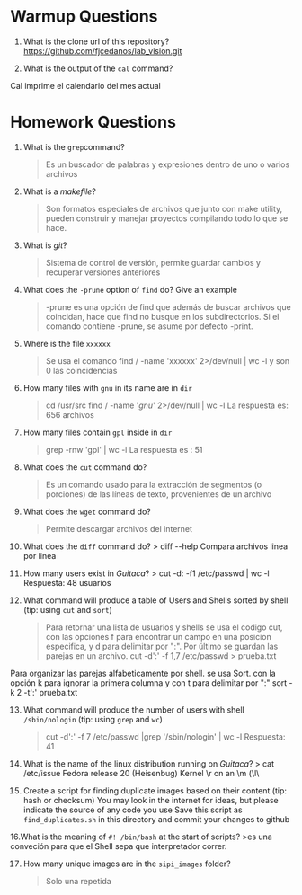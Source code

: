 # Warmup Questions

1.  What is the clone url of this repository?
      https://github.com/fjcedanos/lab_vision.git

2.  What is the output of the ``cal`` command?

Cal imprime el calendario del mes actual


# Homework Questions

1.  What is the ``grep``command?
    >   Es un buscador de palabras y expresiones dentro de uno o varios archivos 

2.  What is a *makefile*?
    >   Son formatos especiales de archivos que junto con make utility, pueden construir y manejar proyectos compilando todo lo que se hace.

3.  What is *git*?
    >   Sistema de control de versión, permite guardar cambios y recuperar versiones anteriores

4.  What does the ``-prune`` option of ``find`` do? Give an example
    >    -prune es una opción de find que además de buscar  archivos que coincidan, hace que find no busque en los subdirectorios. Si el comando contiene -prune, se asume por defecto -print.


5.  Where is the file ``xxxxxx``
    >   Se usa el comando find / -name 'xxxxxx' 2>/dev/null | wc -l y son 0 las coincidencias

6.  How many files with ``gnu`` in its name are in ``dir``
    > cd /usr/src
     find / -name '*gnu*' 2>/dev/null | wc -l 
La respuesta es: 656 archivos

7.  How many files contain ``gpl`` inside in ``dir``
    >   grep -rnw 'gpl' | wc -l
La respuesta es : 51


8.  What does the ``cut`` command do?
    >   Es un comando usado para la extracción de segmentos (o porciones) de las líneas de texto, provenientes de un archivo 

9.  What does the ``wget`` command do?
    >   Permite descargar archivos del internet

10.  What does the ``diff`` command do?
    >  diff --help
Compara archivos linea por linea 

11.  How many users exist in *Guitaca*?
    >   cut -d: -f1 /etc/passwd | wc -l
    Respuesta: 48 usuarios 

12. What command will produce a table of Users and Shells sorted by shell (tip: using ``cut`` and ``sort``)
    >  Para retornar una lista de usuarios y shells se usa el codigo cut, con las opciones f para encontrar un campo en una posicion especifica, y d para delimitar por ":". Por último se guardan las parejas en un archivo.
cut -d':' -f 1,7 /etc/passwd > prueba.txt

Para organizar las parejas alfabeticamente por shell. se usa Sort.  con la opción k para ignorar la primera columna y con t para delimitar por ":"
sort -k 2 -t':' prueba.txt


13. What command will produce the number of users with shell ``/sbin/nologin`` (tip: using ``grep`` and ``wc``)
    >   cut -d':' -f 7 /etc/passwd |grep '/sbin/nologin' | wc -l
Respuesta: 41

14.  What is the name of the linux distribution running on *Guitaca*?
    >   cat /etc/issue
    Fedora release 20 (Heisenbug) 
Kernel \r on an \m (\l\

15. Create a script for finding duplicate images based on their content (tip: hash or checksum)
    You may look in the internet for ideas, but please indicate the source of any code you use
    Save this script as ``find_duplicates.sh`` in this directory and commit your changes to github



16.What is the meaning of ``#! /bin/bash`` at the start of scripts?
    >es una conveción para que el Shell sepa que interpretador correr.

17. How many unique images are in the ``sipi_images`` folder?
    >   Solo una repetida   
    
